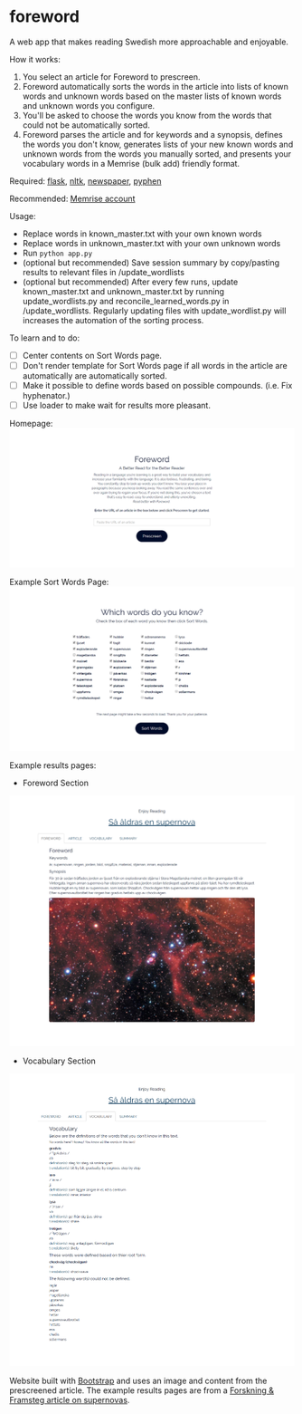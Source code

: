 # foreword
A web app that makes reading Swedish more approachable and enjoyable. 

How it works:
1. You select an article for Foreword to prescreen.
2. Foreword automatically sorts the words in the article into lists of known words and unknown words based on the master lists of known words and unknown words you configure.
3. You'll be asked to choose the words you know from the words that could not be automatically sorted. 
4. Foreword parses the article and for keywords and a synopsis, defines the words you don't know, generates lists of your new known words and unknown words from the words you manually sorted, and presents your vocabulary words in a Memrise (bulk add) friendly format. 

Required: <a href="http://flask.pocoo.org/">flask</a>, <a href="http://www.nltk.org/">nltk</a>, <a href="https://newspaper.readthedocs.io/en/latest/">newspaper</a>, <a href="http://pyphen.org/">pyphen</a>

Recommended: <a href="https://www.memrise.com/">Memrise account</a>

Usage:
- Replace words in known_master.txt with your own known words
- Replace words in unknown_master.txt with your own unknown words
- Run <code>python app.py</code>
- (optional but recommended) Save session summary by copy/pasting results to relevant files in /update_wordlists
- (optional but recommended) After every few runs, update known_master.txt and unknown_master.txt by running update_wordlists.py and reconcile_learned_words.py in /update_wordlists. Regularly updating files with update_wordlist.py will increases the automation of the sorting process.

To learn and to do:
- [ ] Center contents on Sort Words page.
- [ ] Don't render template for Sort Words page if all words in the article are automatically are automatically sorted.
- [ ] Make it possible to define words based on possible compounds. (i.e. Fix hyphenator.)
- [ ] Use loader to make wait for results more pleasant. 

Homepage:
<img src="https://github.com/codesue/foreword/blob/master/screenshots/foreword_index.png" alt="screenshot of Foreword homepage" />

Example Sort Words Page:
<img src="https://github.com/codesue/foreword/blob/master/screenshots/foreword_supernova_sortwords.png" alt="screenshot of Foreword Sort Words supernova results" />

Example results pages:
- Foreword Section
<img src="https://github.com/codesue/foreword/blob/master/screenshots/foreword_supernova_results_foreword.png" alt="screenshot of Foreword Foreword Section supernova results" />


- Vocabulary Section
<img src="https://github.com/codesue/foreword/blob/master/screenshots/foreword_supernova_results_vocabulary.png" alt="screenshot of Foreword Vocabulary Section supernova results" />

Website built with <a href="https://getbootstrap.com/">Bootstrap</a> and uses an image and content from the prescreened article. The example results pages are from a <a href ="http://fof.se/tidning/2017/4/artikel/sa-aldras-en-supernova">Forskning & Framsteg article on supernovas</a>.
